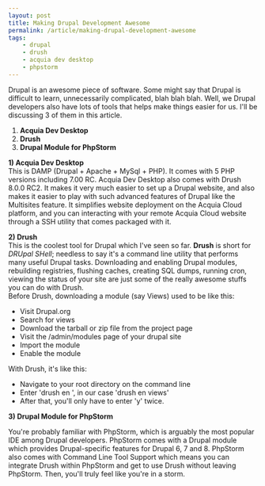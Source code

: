 ```yaml
---
layout: post
title: Making Drupal Development Awesome
permalink: /article/making-drupal-development-awesome
tags:
    - drupal
    - drush
    - acquia dev desktop
    - phpstorm
---
```


Drupal is an awesome piece of software. Some might say that Drupal is difficult to learn, unnecessarily complicated, blah blah blah. Well, we Drupal developers also have lots of tools that helps make things easier for us. I'll be discussing 3 of them in this article.

1. **Acquia Dev Desktop**
2. **Drush**
3. **Drupal Module for PhpStorm**

**1) Acquia Dev Desktop**  
This is DAMP (Drupal + Apache + MySql + PHP). It comes with 5 PHP versions including 7.00 RC. Acquia Dev Desktop also comes with Drush 8.0.0 RC2. It makes it very much easier to set up a Drupal website, and also makes it easier to play with such advanced features of Drupal like the Multisites feature. It simplifies website deployment on the Acquia Cloud platform, and you can interacting with your remote Acquia Cloud website through a SSH utility that comes packaged with it.

**2) Drush**  
This is the coolest tool for Drupal which I've seen so far. **Drush** is short for _DRUpal SHell_; needless to say it's a command line utility that performs many useful Drupal tasks. Downloading and enabling Drupal modules, rebuilding registries, flushing caches, creating SQL dumps, running cron, viewing the status of your site are just some of the really awesome stuffs you can do with Drush.  
Before Drush, downloading a module (say Views) used to be like this:

* Visit Drupal.org
* Search for views
* Download the tarball or zip file from the project page
* Visit the /admin/modules page of your drupal site
* Import the module
* Enable the module

  
With Drush, it's like this:

* Navigate to your root directory on the command line
* Enter 'drush en ', in our case 'drush en views'
* After that, you'll only have to enter 'y' twice.

**3) Drupal Module for PhpStorm**

You're probably familiar with PhpStorm, which is arguably the most popular IDE among Drupal developers. PhpStorm comes with a Drupal module which provides Drupal-specific features for Drupal 6, 7 and 8. PhpStorm also comes with Command Line Tool Support which means you can integrate Drush within PhpStorm and get to use Drush without leaving PhpStorm. Then, you'll truly feel like you're in a storm.
